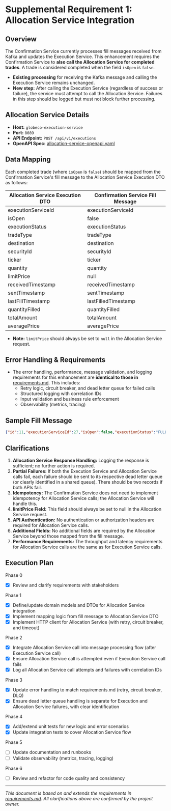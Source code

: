 # Supplemental Requirement 1: Allocation Service Integration

## Overview

The Confirmation Service currently processes fill messages received from Kafka and updates the Execution Service. This enhancement requires the Confirmation Service to **also call the Allocation Service for completed trades**. A trade is considered completed when the field `isOpen` is `false`.

- **Existing processing** for receiving the Kafka message and calling the Execution Service remains unchanged.
- **New step:** After calling the Execution Service (regardless of success or failure), the service must attempt to call the Allocation Service. Failures in this step should be logged but must not block further processing.

## Allocation Service Details

- **Host:** `globeco-execution-service`
- **Port:** `8089`
- **API Endpoint:** `POST /api/v1/executions`
- **OpenAPI Spec:** [allocation-service-openapi.yaml](allocation-service-openapi.yaml)

## Data Mapping

Each completed trade (where `isOpen` is `false`) should be mapped from the Confirmation Service's fill message to the Allocation Service Execution DTO as follows:

| Allocation Service Execution DTO | Confirmation Service Fill Message |
| --- | --- |
| executionServiceId | executionServiceId |
| isOpen | false |
| executionStatus | executionStatus |
| tradeType | tradeType |
| destination | destination |
| securityId | securityId |
| ticker | ticker |
| quantity | quantity |
| limitPrice | null |
| receivedTimestamp | receivedTimestamp |
| sentTimestamp | sentTimestamp |
| lastFillTimestamp | lastFilledTimestamp |
| quantityFilled | quantityFilled |
| totalAmount | totalAmount |
| averagePrice | averagePrice |

- **Note:** `limitPrice` should always be set to `null` in the Allocation Service request.

## Error Handling & Requirements

- The error handling, performance, message validation, and logging requirements for this enhancement are **identical to those in** [requirements.md](requirements.md). This includes:
  - Retry logic, circuit breaker, and dead letter queue for failed calls
  - Structured logging with correlation IDs
  - Input validation and business rule enforcement
  - Observability (metrics, tracing)

## Sample Fill Message

```json
{"id":11,"executionServiceId":27,"isOpen":false,"executionStatus":"FULL","tradeType":"BUY","destination":"ML","securityId":"68336002fe95851f0a2aeda9","ticker":"IBM","quantity":1000,"receivedTimestamp":1748354367.509362,"sentTimestamp":1748354367.512467,"lastFilledTimestamp":1748354504.1602714,"quantityFilled":1000,"averagePrice":190.4096,"numberOfFills":3,"totalAmount":190409.6,"version":1}
```

## Clarifications

1. **Allocation Service Response Handling:** Logging the response is sufficient; no further action is required.
2. **Partial Failures:** If both the Execution Service and Allocation Service calls fail, each failure should be sent to its respective dead letter queue (or clearly identified in a shared queue). There should be two records if both APIs fail.
3. **Idempotency:** The Confirmation Service does not need to implement idempotency for Allocation Service calls; the Allocation Service will handle this.
4. **limitPrice Field:** This field should always be set to null in the Allocation Service request.
5. **API Authentication:** No authentication or authorization headers are required for Allocation Service calls.
6. **Additional Fields:** No additional fields are required by the Allocation Service beyond those mapped from the fill message.
7. **Performance Requirements:** The throughput and latency requirements for Allocation Service calls are the same as for Execution Service calls.

## Execution Plan

Phase 0
- [x] Review and clarify requirements with stakeholders

Phase 1
- [x] Define/update domain models and DTOs for Allocation Service integration
- [x] Implement mapping logic from fill message to Allocation Service DTO
- [x] Implement HTTP client for Allocation Service (with retry, circuit breaker, and timeout)

Phase 2
- [x] Integrate Allocation Service call into message processing flow (after Execution Service call)
- [x] Ensure Allocation Service call is attempted even if Execution Service call fails
- [x] Log all Allocation Service call attempts and failures with correlation IDs

Phase 3
- [x] Update error handling to match requirements.md (retry, circuit breaker, DLQ)
- [x] Ensure dead letter queue handling is separate for Execution and Allocation Service failures, with clear identification

Phase 4
- [x] Add/extend unit tests for new logic and error scenarios
- [x] Update integration tests to cover Allocation Service flow

Phase 5
- [ ] Update documentation and runbooks
- [ ] Validate observability (metrics, tracing, logging)

Phase 6
- [ ] Review and refactor for code quality and consistency

---

*This document is based on and extends the requirements in [requirements.md](requirements.md). All clarifications above are confirmed by the project owner.*